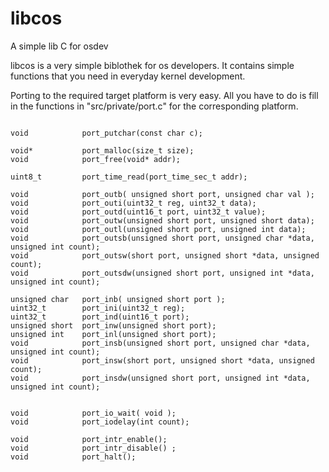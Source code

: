 # libcos
A simple lib C for osdev

libcos is a very simple biblothek for os developers. It contains simple functions that you need in everyday kernel development.

Porting to the required target platform is very easy. All you have to do is fill in the functions in "src/private/port.c" for the corresponding platform.

```

void            port_putchar(const char c);

void*           port_malloc(size_t size);
void            port_free(void* addr);

uint8_t         port_time_read(port_time_sec_t addr);

void 			port_outb( unsigned short port, unsigned char val );
void 			port_outi(uint32_t reg, uint32_t data);
void 			port_outd(uint16_t port, uint32_t value);
void 			port_outw(unsigned short port, unsigned short data);
void 			port_outl(unsigned short port, unsigned int data);
void 			port_outsb(unsigned short port, unsigned char *data, unsigned int count);
void 			port_outsw(short port, unsigned short *data, unsigned count);
void 			port_outsdw(unsigned short port, unsigned int *data, unsigned int count);

unsigned char 	port_inb( unsigned short port );
uint32_t		port_ini(uint32_t reg);
uint32_t 		port_ind(uint16_t port);
unsigned short 	port_inw(unsigned short port);
unsigned int 	port_inl(unsigned short port);
void 			port_insb(unsigned short port, unsigned char *data, unsigned int count);
void 			port_insw(short port, unsigned short *data, unsigned count);
void 			port_insdw(unsigned short port, unsigned int *data, unsigned int count);


void 			port_io_wait( void );
void 			port_iodelay(int count);

void 			port_intr_enable();
void 			port_intr_disable() ;
void 			port_halt();